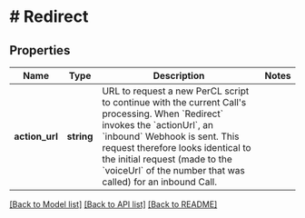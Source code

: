 # # Redirect

## Properties

Name | Type | Description | Notes
------------ | ------------- | ------------- | -------------
**action_url** | **string** | URL to request a new PerCL script to continue with the current Call&#39;s processing. When &#x60;Redirect&#x60; invokes the &#x60;actionUrl&#x60;, an &#x60;inbound&#x60; Webhook is sent. This request therefore looks identical to the initial request (made to the &#x60;voiceUrl&#x60; of the number that was called) for an inbound Call. | 

[[Back to Model list]](../../README.md#documentation-for-models) [[Back to API list]](../../README.md#documentation-for-api-endpoints) [[Back to README]](../../README.md)



